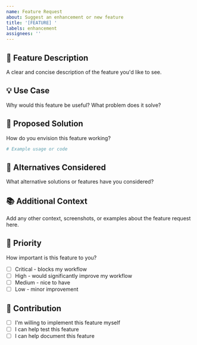 ```yaml
---
name: Feature Request
about: Suggest an enhancement or new feature
title: '[FEATURE] '
labels: enhancement
assignees: ''
---
```


## 🚀 Feature Description

A clear and concise description of the feature you'd like to see.

## 💡 Use Case

Why would this feature be useful? What problem does it solve?

## 📝 Proposed Solution

How do you envision this feature working?

```bash
# Example usage or code
```

## 🔄 Alternatives Considered

What alternative solutions or features have you considered?

## 📚 Additional Context

Add any other context, screenshots, or examples about the feature request here.

## 🎯 Priority

How important is this feature to you?
- [ ] Critical - blocks my workflow
- [ ] High - would significantly improve my workflow
- [ ] Medium - nice to have
- [ ] Low - minor improvement

## 🤝 Contribution

- [ ] I'm willing to implement this feature myself
- [ ] I can help test this feature
- [ ] I can help document this feature
